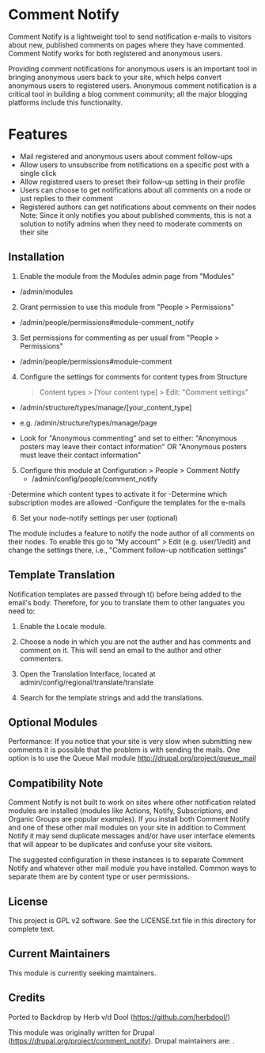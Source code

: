 Comment Notify
=============

Comment Notify is a lightweight tool to send notification e-mails to visitors about new, published comments on pages where they have commented. Comment Notify works for both registered and anonymous users.

Providing comment notifications for anonymous users is an important tool in bringing anonymous users back to your site, which helps convert anonymous users to registered users. Anonymous comment notification is a critical tool in building a blog comment community; all the major blogging platforms include this functionality.

Features
========

* Mail registered and anonymous users about comment follow-ups
* Allow users to unsubscribe from notifications on a specific post with a single click
* Allow registered users to preset their follow-up setting in their profile
* Users can choose to get notifications about all comments on a node or just replies to their comment
* Registered authors can get notifications about comments on their nodes
  Note: Since it only notifies you about published comments, this is not a solution to notify admins when they need to moderate comments on their site

Installation
------------

1. Enable the module from the Modules admin page from "Modules"
 - /admin/modules

2. Grant permission to use this module from "People > Permissions"
 - /admin/people/permissions#module-comment_notify

3. Set permissions for commenting as per usual from "People > Permissions"
 - /admin/people/permissions#module-comment

4. Configure the settings for comments for content types from Structure
   > Content types > [Your content type] > Edit: "Comment settings"
 - /admin/structure/types/manage/[your_content_type]
 - e.g. /admin/structure/types/manage/page

 - Look for "Anonymous commenting" and set to either:
     "Anonymous posters may leave their contact information" OR
     "Anonymous posters must leave their contact information"

5. Configure this module at Configuration > People > Comment Notify
	- /admin/config/people/comment_notify

  -Determine which content types to activate it for
  -Determine which subscription modes are allowed
  -Configure the templates for the e-mails

6. Set your node-notify settings per user (optional)

The module includes a feature to notify the node author of all comments on their nodes. To enable this go to "My account" > Edit (e.g. user/1/edit) and change the settings there, i.e., "Comment follow-up notification settings"

Template Translation
--------------------

Notification templates are passed through t() before being added to the email's body. Therefore, for you to translate them to other languates you need to:

1. Enable the Locale module.

2. Choose a node in which you are not the auther and has comments and comment on it. This will send an email to the author and other commenters.

3. Open the Translation Interface, located at    admin/config/regional/translate/translate

4. Search for the template strings and add the translations.

Optional Modules
----------------

Performance: If you notice that your site is very slow when submitting
new comments it is possible that the problem is with sending the mails.
One option is to use the Queue Mail module
http://drupal.org/project/queue_mail

Compatibility Note
------------------

Comment Notify is not built to work on sites where other notification related modules are installed (modules like Actions, Notify, Subscriptions, and Organic Groups are popular examples). If you install both Comment Notify and one of these other mail modules on your site in addition to Comment Notify it may send duplicate messages and/or have user interface elements that will appear to be duplicates and confuse your site visitors.

The suggested configuration in these instances is to separate Comment Notify and whatever other mail module you have installed. Common ways to separate them are by content type or user permissions.

License
-------

This project is GPL v2 software. See the LICENSE.txt file in this directory for complete text.

Current Maintainers
-------------------

This module is currently seeking maintainers.

Credits
-------

Ported to Backdrop by Herb v/d Dool (https://github.com/herbdool/)

This module was originally written for Drupal (https://drupal.org/project/comment_notify). Drupal maintainers are: [](https://www.drupal.org/u/).
